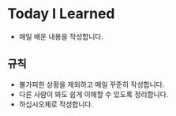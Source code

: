 # Today I Learned
- 매일 배운 내용을 작성합니다.

## 규칙
- 불가피한 상황을 제외하고 매일 꾸준히 작성합니다.
- 다른 사람이 봐도 쉽게 이해할 수 있도록 정리합니다.
- 하십시오체로 작성합니다.
